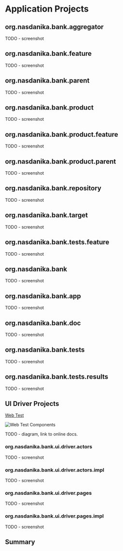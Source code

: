# Application Projects

## org.nasdanika.bank.aggregator

TODO - screenshot

## org.nasdanika.bank.feature

TODO - screenshot

## org.nasdanika.bank.parent

TODO - screenshot

## org.nasdanika.bank.product

TODO - screenshot

## org.nasdanika.bank.product.feature

TODO - screenshot

## org.nasdanika.bank.product.parent

TODO - screenshot

## org.nasdanika.bank.repository

TODO - screenshot

## org.nasdanika.bank.target

TODO - screenshot

## org.nasdanika.bank.tests.feature

TODO - screenshot

## org.nasdanika.bank

TODO - screenshot

## org.nasdanika.bank.app

TODO - screenshot

## org.nasdanika.bank.doc

TODO - screenshot

## org.nasdanika.bank.tests

TODO - screenshot

## org.nasdanika.bank.tests.results

TODO - screenshot

## UI Driver Projects

[Web Test](https://github.com/Nasdanika/server/wiki/webtest)

![Web Test Components](https://github.com/Nasdanika/server/wiki/webtest.png)

TODO - diagram, link to online docs.

### org.nasdanika.bank.ui.driver.actors

TODO - screenshot

### org.nasdanika.bank.ui.driver.actors.impl

TODO - screenshot

### org.nasdanika.bank.ui.driver.pages

TODO - screenshot

### org.nasdanika.bank.ui.driver.pages.impl

TODO - screenshot




## Summary

